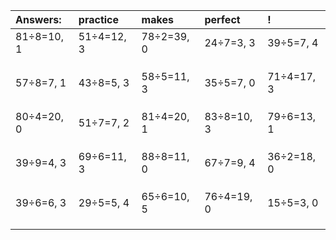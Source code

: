 | Answers: | practice | makes | perfect | ! |
| :--- | :--- | :--- | :--- | :--- |
| 81÷8=10, 1 | 51÷4=12, 3 | 78÷2=39, 0 | 24÷7=3, 3 | 39÷5=7, 4 | 
|   |   |   |   |   | 
|   |   |   |   |   | 
|   |   |   |   |   | 
| 57÷8=7, 1 | 43÷8=5, 3 | 58÷5=11, 3 | 35÷5=7, 0 | 71÷4=17, 3 | 
|   |   |   |   |   | 
|   |   |   |   |   | 
|   |   |   |   |   | 
| 80÷4=20, 0 | 51÷7=7, 2 | 81÷4=20, 1 | 83÷8=10, 3 | 79÷6=13, 1 | 
|   |   |   |   |   | 
|   |   |   |   |   | 
|   |   |   |   |   | 
| 39÷9=4, 3 | 69÷6=11, 3 | 88÷8=11, 0 | 67÷7=9, 4 | 36÷2=18, 0 | 
|   |   |   |   |   | 
|   |   |   |   |   | 
|   |   |   |   |   | 
| 39÷6=6, 3 | 29÷5=5, 4 | 65÷6=10, 5 | 76÷4=19, 0 | 15÷5=3, 0 | 
|   |   |   |   |   | 
|   |   |   |   |   | 
|   |   |   |   |   | 
